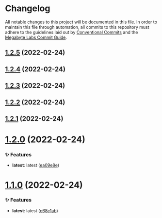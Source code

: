 # Changelog

All notable changes to this project will be documented in this file. In order to maintain         this file through automation, all commits to this repository must adhere to the guidelines laid out by         [Conventional Commits](https://conventionalcommits.org) and the         [Megabyte Labs Commit Guide](https://megabyte.space/docs/contributing/commits).

## [1.2.5](https://gitlab.com/megabyte-labs/python/cli/ansible-keyring/compare/v1.2.4...v1.2.5) (2022-02-24)

## [1.2.4](https://gitlab.com/megabyte-labs/python/cli/ansible-keyring/compare/v1.2.3...v1.2.4) (2022-02-24)

## [1.2.3](https://gitlab.com/megabyte-labs/python/cli/ansible-keyring/compare/v1.2.2...v1.2.3) (2022-02-24)

## [1.2.2](https://gitlab.com/megabyte-labs/python/cli/ansible-keyring/compare/v1.2.1...v1.2.2) (2022-02-24)

## [1.2.1](https://gitlab.com/megabyte-labs/python/cli/ansible-keyring/compare/v1.2.0...v1.2.1) (2022-02-24)

# [1.2.0](https://gitlab.com/megabyte-labs/python/cli/ansible-keyring/compare/v1.1.0...v1.2.0) (2022-02-24)


### ✨ Features

* **latest**: latest ([ea09e8e](https://gitlab.com/megabyte-labs/python/cli/ansible-keyring/commit/ea09e8e))

# [1.1.0](https://gitlab.com/megabyte-labs/python/cli/ansible-keyring/compare/v1.0.0...v1.1.0) (2022-02-24)


### ✨ Features

* **latest**: latest ([c68c1ab](https://gitlab.com/megabyte-labs/python/cli/ansible-keyring/commit/c68c1ab))
